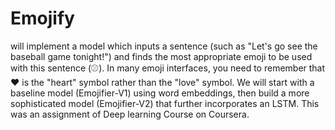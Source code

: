 # Emojify
will implement a model which inputs a sentence (such as "Let's go see the baseball game tonight!") and finds the most appropriate emoji to be used with this sentence (⚾️). In many emoji interfaces, you need to remember that ❤️ is the "heart" symbol rather than the "love" symbol. 
We will start with a baseline model (Emojifier-V1) using word embeddings, then build a more sophisticated model (Emojifier-V2) that further incorporates an LSTM.
This was an assignment of Deep learning Course on Coursera.

